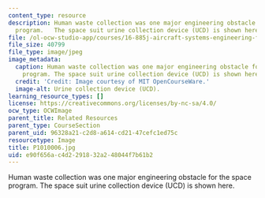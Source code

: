```yaml
---
content_type: resource
description: Human waste collection was one major engineering obstacle for the space
  program.   The space suit urine collection device (UCD) is shown here.
file: /ol-ocw-studio-app/courses/16-885j-aircraft-systems-engineering-fall-2005/e90f656ac4d2291832a248044f7b61b2_P1010006.jpg
file_size: 40799
file_type: image/jpeg
image_metadata:
  caption: Human waste collection was one major engineering obstacle for the space
    program. The space suit urine collection device (UCD) is shown here.
  credit: 'Credit: Image courtesy of MIT OpenCourseWare.'
  image-alt: Urine collection device (UCD).
learning_resource_types: []
license: https://creativecommons.org/licenses/by-nc-sa/4.0/
ocw_type: OCWImage
parent_title: Related Resources
parent_type: CourseSection
parent_uid: 96328a21-c2d8-a614-cd21-47cefc1ed75c
resourcetype: Image
title: P1010006.jpg
uid: e90f656a-c4d2-2918-32a2-48044f7b61b2
---
```

Human waste collection was one major engineering obstacle for the space program.   The space suit urine collection device (UCD) is shown here.